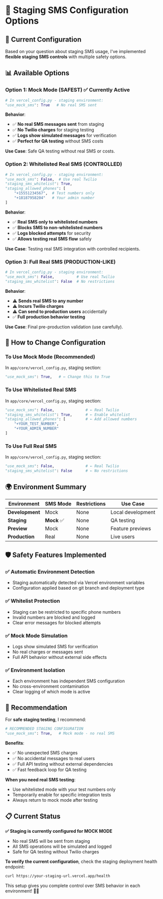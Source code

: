 # 📱 Staging SMS Configuration Options

## 🎯 **Current Configuration**

Based on your question about staging SMS usage, I've implemented **flexible staging SMS controls** with multiple safety options.

## 📊 **Available Options**

### **Option 1: Mock Mode (SAFEST) ✅ Currently Active**
```python
# In vercel_config.py - staging environment:
"use_mock_sms": True   # No real SMS sent
```

**Behavior**:
- ✅ **No real SMS messages sent** from staging
- ✅ **No Twilio charges** for staging testing
- ✅ **Logs show simulated messages** for verification
- ✅ **Perfect for QA testing** without SMS costs

**Use Case**: Safe QA testing without real SMS or costs.

### **Option 2: Whitelisted Real SMS (CONTROLLED)**
```python
# In vercel_config.py - staging environment:
"use_mock_sms": False,  # Use real Twilio
"staging_sms_whitelist": True,
"staging_allowed_phones": [
    "+15551234567",  # Test numbers only
    "+18187958204"   # Your admin number
]
```

**Behavior**:
- ✅ **Real SMS only to whitelisted numbers**
- ✅ **Blocks SMS to non-whitelisted numbers**
- ✅ **Logs blocked attempts** for security
- ✅ **Allows testing real SMS flow** safely

**Use Case**: Testing real SMS integration with controlled recipients.

### **Option 3: Full Real SMS (PRODUCTION-LIKE)**
```python
# In vercel_config.py - staging environment:
"use_mock_sms": False,          # Use real Twilio
"staging_sms_whitelist": False  # No restrictions
```

**Behavior**:
- ⚠️ **Sends real SMS to any number**
- ⚠️ **Incurs Twilio charges**
- ⚠️ **Can send to production users** accidentally
- ✅ **Full production behavior testing**

**Use Case**: Final pre-production validation (use carefully).

## 🔧 **How to Change Configuration**

### **To Use Mock Mode (Recommended)**
In `app/core/vercel_config.py`, staging section:
```python
"use_mock_sms": True,   # ← Change this to True
```

### **To Use Whitelisted Real SMS**
In `app/core/vercel_config.py`, staging section:
```python
"use_mock_sms": False,              # ← Real Twilio
"staging_sms_whitelist": True,      # ← Enable whitelist
"staging_allowed_phones": [         # ← Add allowed numbers
    "+YOUR_TEST_NUMBER",
    "+YOUR_ADMIN_NUMBER"
]
```

### **To Use Full Real SMS** 
In `app/core/vercel_config.py`, staging section:
```python
"use_mock_sms": False,              # ← Real Twilio
"staging_sms_whitelist": False      # ← No restrictions
```

## 🌍 **Environment Summary**

| Environment | SMS Mode | Restrictions | Use Case |
|------------|----------|-------------|----------|
| **Development** | Mock | None | Local development |
| **Staging** | **Mock** ✅ | None | QA testing |
| **Preview** | Mock | None | Feature previews |
| **Production** | Real | None | Live users |

## 🛡️ **Safety Features Implemented**

### **✅ Automatic Environment Detection**
- Staging automatically detected via Vercel environment variables
- Configuration applied based on git branch and deployment type

### **✅ Whitelist Protection**
- Staging can be restricted to specific phone numbers
- Invalid numbers are blocked and logged
- Clear error messages for blocked attempts

### **✅ Mock Mode Simulation**
- Logs show simulated SMS for verification
- No real charges or messages sent
- Full API behavior without external side effects

### **✅ Environment Isolation**
- Each environment has independent SMS configuration
- No cross-environment contamination
- Clear logging of which mode is active

## 🎯 **Recommendation**

For **safe staging testing**, I recommend:

```python
# RECOMMENDED STAGING CONFIGURATION
"use_mock_sms": True,   # Mock mode - no real SMS
```

**Benefits**:
- ✅ No unexpected SMS charges
- ✅ No accidental messages to real users
- ✅ Full API testing without external dependencies
- ✅ Fast feedback loop for QA testing

**When you need real SMS testing**:
- Use whitelisted mode with your test numbers only
- Temporarily enable for specific integration tests
- Always return to mock mode after testing

## 📋 **Current Status**

**✅ Staging is currently configured for MOCK MODE**
- No real SMS will be sent from staging
- All SMS operations will be simulated and logged
- Safe for QA testing without Twilio charges

**To verify the current configuration**, check the staging deployment health endpoint:
```bash
curl https://your-staging-url.vercel.app/health
```

This setup gives you complete control over SMS behavior in each environment! 📱✨
